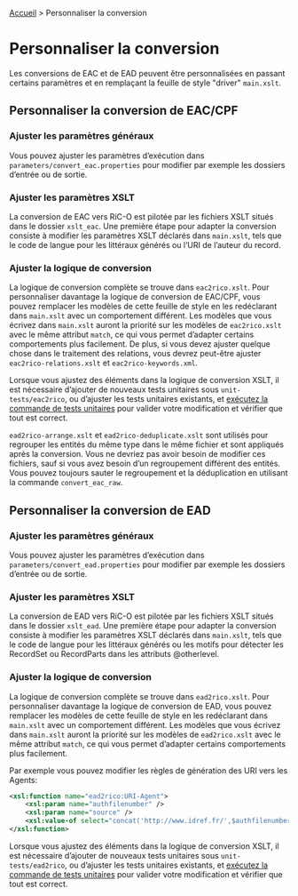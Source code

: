 [Accueil](index.md) > Personnaliser la conversion

# Personnaliser la conversion

Les conversions de EAC et de EAD peuvent être personnalisées en passant 
certains paramètres et en remplaçant la feuille de style "driver" 
`main.xslt`.

## Personnaliser la conversion de EAC/CPF

### Ajuster les paramètres généraux

Vous pouvez ajuster les paramètres d’exécution dans
`parameters/convert_eac.properties` pour modifier par exemple les 
dossiers d’entrée ou de sortie.

### Ajuster les paramètres XSLT

La conversion de EAC vers RiC-O est pilotée par les fichiers XSLT 
situés dans le dossier `xslt_eac`. Une première étape pour adapter la 
conversion consiste à modifier les paramètres XSLT déclarés dans 
`main.xslt`, tels que le code de langue pour les littéraux générés ou 
l’URI de l’auteur du record.

### Ajuster la logique de conversion

La logique de conversion complète se trouve dans `eac2rico.xslt`. 
Pour personnaliser davantage la logique de conversion de EAC/CPF, vous 
pouvez remplacer les modèles de cette feuille de style en les 
redéclarant dans `main.xslt` avec un comportement différent. 
Les modèles que vous écrivez dans `main.xslt` auront la priorité sur les 
modèles de `eac2rico.xslt` avec le même attribut `match`, ce qui vous 
permet d’adapter certains comportements plus facilement. De plus, 
si vous devez ajuster quelque chose dans le traitement des relations, 
vous devrez peut-être ajuster `eac2rico-relations.xslt` et 
`eac2rico-keywords.xml`.

Lorsque vous ajustez des éléments dans la logique de conversion XSLT, 
il est nécessaire d’ajouter de nouveaux tests unitaires sous 
`unit-tests/eac2rico`, ou d’ajuster les tests unitaires existants, et 
[exécutez la commande de tests unitaires](UnitTests.md) pour valider 
votre modification et vérifier que tout est correct.

`ead2rico-arrange.xslt` et `ead2rico-deduplicate.xslt` sont utilisés 
pour regrouper les entités du même type dans le même fichier et sont 
appliqués après la conversion. Vous ne devriez pas avoir 
besoin de modifier ces fichiers, sauf si vous avez besoin d’un 
regroupement différent des entités. Vous pouvez toujours sauter le 
regroupement et la déduplication en utilisant la commande 
`convert_eac_raw`.

## Personnaliser la conversion de EAD

### Ajuster les paramètres généraux

Vous pouvez ajuster les paramètres d’exécution dans 
`parameters/convert_ead.properties` pour modifier par exemple les 
dossiers d’entrée ou de sortie.

### Ajuster les paramètres XSLT

La conversion de EAD vers RiC-O est pilotée par les fichiers XSLT situés dans le dossier `xslt_ead`. Une première étape pour adapter la conversion consiste à modifier les paramètres XSLT déclarés dans 
`main.xslt`, tels que le code de langue pour les littéraux générés ou les motifs pour détecter les RecordSet ou RecordParts dans les attributs @otherlevel.

### Ajuster la logique de conversion

La logique de conversion complète se trouve dans `ead2rico.xslt`. Pour personnaliser davantage la logique de conversion de EAD, vous pouvez remplacer les modèles de cette feuille de style en les 
redéclarant dans `main.xslt` avec un comportement différent. Les modèles que vous écrivez dans `main.xslt` auront la priorité sur les modèles de `ead2rico.xslt` avec le même attribut `match`, ce qui vous permet d’adapter certains comportements plus facilement.

Par exemple vous pouvez modifier les règles de génération des URI vers les Agents:

```xml
<xsl:function name="ead2rico:URI-Agent">
	<xsl:param name="authfilenumber" />
	<xsl:param name="source" />
	<xsl:value-of select="concat('http://www.idref.fr/',$authfilenumber,'/id')" />
</xsl:function>
```

Lorsque vous ajustez des éléments dans la logique de conversion XSLT, il est nécessaire d’ajouter de nouveaux tests unitaires sous `unit-tests/ead2rico`, ou d’ajuster les tests unitaires existants, et 
[exécutez la commande de tests unitaires](UnitTests.md) pour valider votre modification et vérifier que tout est correct.